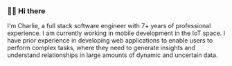 ### 🙋🏻 Hi there

I'm Charlie, a full stack software engineer with 7+ years of professional experience. I am currently working in mobile development in the IoT space. I have prior experience in developing web applications to enable users to perform complex tasks, where they need to generate insights and understand relationships in large amounts of dynamic and uncertain data.


<!-- Want to know more about me? [Check out my portfolio](https://charlie.codes/) or connect with me on [LinkedIn](https://www.linkedin.com/in/charliemj/). -->


<!--

Useful resources in making this:
- [Making badges](https://shields.io/)
- [Available badge icons + brand color hexcodes](https://simpleicons.org/)
- [Emojis](https://emojipedia.org/objects/)

**charliejmoore/charliejmoore** is a ✨ _special_ ✨ repository because its `README.md` (this file) appears on your GitHub profile.

Here are some ideas to get you started:

- 🔭 I’m currently working on ...
- 🌱 I’m currently learning ...
- 👯 I’m looking to collaborate on ...
- 🤔 I’m looking for help with ...
- 💬 Ask me about ...
- 📫 How to reach me: ...
- 😄 Pronouns: ...
- ⚡ Fun fact: ...
-->

